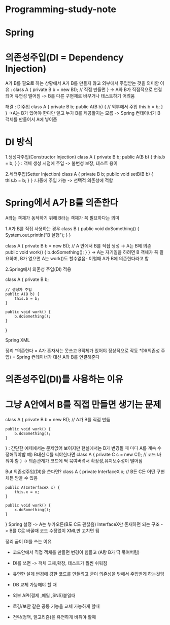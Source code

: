 # Programming-study-note
# Spring
# 의존성주입(DI = Dependency Injection)
  A가 B를 필요로 하는 상황에서 A가 B를 만들지 않고 외부에서 주입받는 것을 의미함
이유 : 
class A {
    private B b = new B();  // 직접 만들면
}
-> A와 B가 직접적으로 연결되어 유연성 떨어짐
-> B를 다른 구현체로 바꾸거나 테스트하기 어려움

해결 : DI주입
class A {
    private B b;
    public A(B b) {          // 외부에서 주입
        this.b = b;
    }
}
->A는 B가 있어야 한다만 알고 누가 B를 제공할지는 모름
-> Spring 컨테이너가 B 객체를 만들어서 A에 넣어줌

# DI 방식
1.생성자주입(Constructor Injection)
class A {
    private B b;
    public A(B b) { this.b = b; }
}
: 객체 생성 시점에 주입 -> 불변성 보장, 테스트 용이

2.세터주입(Setter Injection)
class A {
    private B b;
    public void setB(B b) { this.b = b; }
}
:나중에 주입 가능 -> 선택적 의존성에 적합

# Spring에서 A가 B를 의존한다
A라는 객체가 동작하기 위해 B라는 객체가 꼭 필요하다는 의미

1.A가 B를 직접 사용하는 경우
class B {
    public void doSomething() {
        System.out.println("B 실행");
    }
}

class A {
    private B b = new B();  // A 안에서 B를 직접 생성 → A는 B에 의존
    public void work() {
        b.doSomething();
    }
}
-> A는 자기일을 하려면 B 객체가 꼭 필요하며, B가 없으면 A는 work()도 할수없음- 이럴때 A가 B에 의존한다라고 함

2.Spring에서 의존성 주입(DI) 적용

class A {
    private B b;

    // 생성자 주입
    public A(B b) {
        this.b = b;
    }

    public void work() {
        b.doSomething();
    }
}

Spring XML
<bean id="b" class="B"/>
<bean id="a" class="A">
    <constructor-arg ref="b"/>  <!-- A가 B에 의존하므로 스프링이 B를 대신 넣어줌 -->
</bean>

정리
*의존한다 = A가 혼자서는 못쓰고 B객체가 있어야 정상적으로 작동
*DI(의존성 주입) = Spring 컨테이너가 대신 A와 B를 연결해준다


# 의존성주입(DI)를 사용하는 이유

# 그냥 A안에서 B를 직접 만들면 생기는 문제
class A {
    private B b = new B();   // A가 B를 직접 만듦

    public void work() {
        b.doSomething();
    }
}
: 간단한 예제에서는 문제없어 보이지만 현실에서는 B가 변경될 때 마다 A를 계속 수정해줘야함
예) B대신 C를 써야한다면
class A {
    private C c = new C();   // 코드 바꿔야 함
} -> 의존관계가 코드에 딱 묶여버려서 확장성,유지보수성이 떨어짐

But 의존성주입(DI)을 쓴다면?
class A {
    private InterfaceX x;   // B든 C든 어떤 구현체든 받을 수 있음

    public A(InterfaceX x) {
        this.x = x;
    }

    public void work() {
        x.doSomething();
    }
}
Spring 설정
<bean id="b" class="B"/>
<bean id="a" class="A">
    <constructor-arg ref="b"/> <!-- b를 A에 넣어줌 -->
</bean>
-> A는 누가오든(B도 C도 괜찮음) InterfaceX만 존재하면 되는 구조
-> B를 C로 바꿀때 코드 수정없이 XML만 고치면 됨

정리
굳이 DI를 쓰는 이유
* 코드안에서 직접 객체를 만들면 변경이 힘들고 (A랑 B가 딱 묶여버림)
* DI를 쓰면 ->  객체 교체,확장, 테스트가 훨씬 쉬워짐
* 유연한 설계 변경에 강한 코드를 만들려고 굳이 의존성을 밖에서 주입받게 하는것임 

* DB 교체 가능해야 할 때
* 외부 API(결제 ,메일 ,SNS)붙일때
* 로깅/보안 같은 공통 기능을 교체 가능하게 할때
* 전략(정책, 알고리즘)을 유연하게 바꿔야 할때




